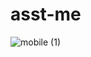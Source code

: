 # asst-me

![mobile (1)](https://github.com/akufikri/asst-me/assets/108182945/c9058317-2309-46cf-98bf-16c41a81d483)
